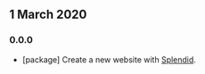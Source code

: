 ## 1 March 2020

### 0.0.0

- [package] Create a new website with [Splendid](https://www.npmjs.com/package/splendid).